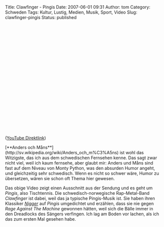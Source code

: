 Title: Clawfinger - Pingis
Date: 2007-06-01 09:31
Author: tom
Category: Schweden
Tags: Kultur, Lustig, Medien, Musik, Sport, Video
Slug: clawfinger-pingis
Status: published

<p>
<object width="425" height="350">
<param name="movie" value="http://www.youtube.com/v/TvOvy66PxOg"></param><param name="wmode" value="transparent"></param>

<embed src="http://www.youtube.com/v/TvOvy66PxOg" type="application/x-shockwave-flash" wmode="transparent" width="425" height="350">
</embed>
</object>
  
([YouTube Direktlink](http://youtube.com/watch?v=TvOvy66PxOg))

</p>
[**Anders och Måns**](http://sv.wikipedia.org/wiki/Anders_och_m%C3%A5ns)
ist wohl das Witzigste, das ich aus dem schwedischen Fernsehen kenne.
Das sagt zwar nicht viel, weil ich kaum fernsehe, aber glaubt mir:
Anders und Måns sind fast auf dem Niveau von Monty Python, was den
absurden Humor angeht, und gleichzeitig sehr schwedisch. Wenn es nicht
so schwer wäre, Humor zu übersetzen, wären sie schon oft Thema hier
gewesen.

Das obige Video zeigt einen Ausschnitt aus der Sendung und es geht um
*Pingis*, also Tischtennis. Die schwedisch-norwegische Rap-Metal-Band
*Clawfinger* ist dabei, weil das ja typische Pingis-Musik ist. Sie haben
ihren Klassiker [*Nigger*](http://youtube.com/watch?v=IcX9Jq_vMjs) auf
*Pingis* umgedichtet und erzählen, dass sie nie gegen *Rage Against The
Machine* gewonnen hätten, weil sich die Bälle immer in den Dreadlocks
des Sängers verfingen. Ich lag am Boden vor lachen, als ich das zum
ersten Mal gesehen habe.

